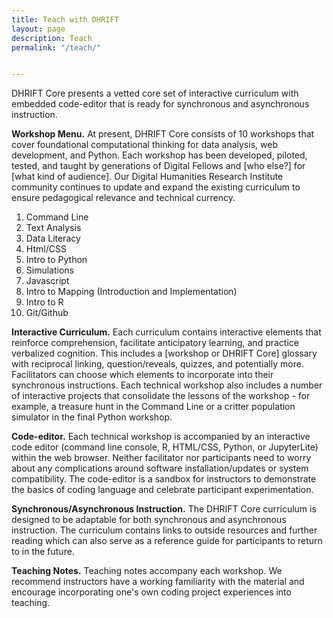 ```yaml
---
title: Teach with DHRIFT
layout: page
description: Teach
permalink: "/teach/"


---
```


DHRIFT Core presents a vetted core set of interactive curriculum with embedded code-editor that is ready for synchronous and asynchronous instruction.

**Workshop Menu.** At present, DHRIFT Core consists of 10 workshops that cover foundational computational thinking for data analysis, web development, and Python. Each workshop has been developed, piloted, tested, and taught by generations of Digital Fellows and  [who else?] for [what kind of audience]. Our Digital Humanities Research Institute community continues to update and expand the existing curriculum to ensure pedagogical relevance and technical currency.
1. Command Line 
2. Text Analysis
3. Data Literacy
4. Html/CSS 
5. Intro to Python
6. Simulations 
7. Javascript
8. Intro to Mapping (Introduction and Implementation)
9. Intro to R
10. Git/Github

**Interactive Curriculum.** Each curriculum contains interactive elements that reinforce comprehension, facilitate anticipatory learning, and practice verbalized cognition. This includes a [workshop or DHRIFT Core] glossary with reciprocal linking, question/reveals, quizzes, and potentially more. Facilitators can choose which elements to incorporate into their synchronous instructions. Each technical workshop also includes a number of interactive projects that consolidate the lessons of the workshop - for example, a treasure hunt in the Command Line or a critter population simulator in the final Python workshop.

**Code-editor.** Each technical workshop is accompanied by an interactive code editor (command line console, R, HTML/CSS, Python, or JupyterLite) within the web browser. Neither facilitator nor participants need to worry about any complications around software installation/updates or system compatibility. The code-editor is a sandbox for instructors to demonstrate the basics of coding language and celebrate participant experimentation.

**Synchronous/Asynchronous Instruction.** The DHRIFT Core curriculum is designed to be adaptable for both synchronous and asynchronous instruction. The curriculum contains links to outside resources and further reading which can also serve as a reference guide for participants to return to in the future.

**Teaching Notes.** Teaching notes accompany each workshop. We recommend instructors have a working familiarity with the material and encourage incorporating one's own coding project experiences into teaching.

